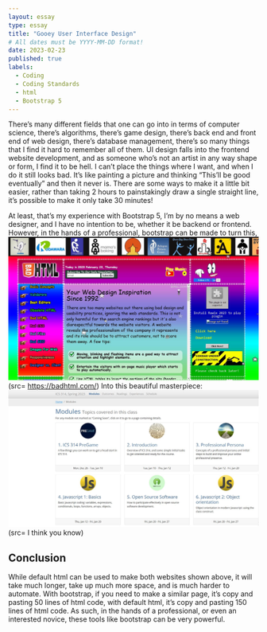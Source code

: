 ```yaml
---
layout: essay
type: essay
title: "Gooey User Interface Design"
# All dates must be YYYY-MM-DD format!
date: 2023-02-23
published: true
labels:
  - Coding
  - Coding Standards
  - html
  - Bootstrap 5
---
```


There’s many different fields that one can go into in terms of computer science, there’s algorithms, there’s game design, there’s back end and front end of web design, 
there’s database management, there’s so many things that I find it hard to remember all of them. UI design falls into the frontend website development, and as someone who’s
not an artist in any way shape or form, I find it to be hell. I can’t place the things where I want, and when I do it still looks bad. It’s like painting a picture and 
thinking “This’ll be good eventually” and then it never is. There are some ways to make it a little bit easier, rather than taking 2 hours to painstakingly draw a single 
straight line, it’s possible to make it only take 30 minutes!

At least, that’s my experience with Bootstrap 5, I’m by no means a web designer, and I have no intention to be, whether it be backend or frontend. However, in the hands of a professional, bootstrap can be made to turn this, 
<img src="../img/web1.JPG">
(src= https://badhtml.com/) 
Into this beautiful masterpiece: 
<img src="../img/web2.JPG">
(src= I think you know)
## Conclusion
While default html can be used to make both websites shown above, it will take much longer, take up much more space, and is much harder to automate. 
With bootstrap, if you need to make a similar page, it’s copy and pasting 50 lines of html code, with default html, it’s copy and pasting 150 lines of html code. 
As such, in the hands of a professional, or even an interested novice, these tools like bootstrap can be very powerful. 

